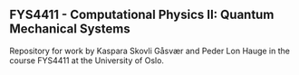 ## FYS4411 - Computational Physics II: Quantum Mechanical Systems

Repository for work by Kaspara Skovli Gåsvær and Peder Lon Hauge in the course FYS4411 at the University of Oslo.
